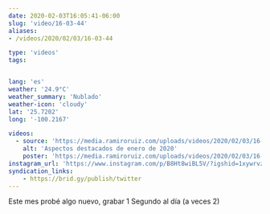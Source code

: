 ```yaml
---
date: 2020-02-03T16:05:41-06:00
slug: 'video/16-03-44'
aliases:
- /videos/2020/02/03/16-03-44

type: 'videos'
tags:


lang: 'es'
weather: '24.9°C'
weather_summary: 'Nublado'
weather-icon: 'cloudy'
lat: '25.7202'
long: '-100.2167'

videos:
  - source: 'https://media.ramiroruiz.com/uploads/videos/2020/02/03/16-03-44/highlights-of-january-2020.mp4'
    alt: 'Aspectos destacados de enero de 2020'
    poster: 'https://media.ramiroruiz.com/uploads/videos/2020/02/03/16-03-44/poster.jpg'
instagram_url: 'https://www.instagram.com/p/B8Ht8wiBL5V/?igshid=1xywrvzf0kw5y'
syndication_links:
    - https://brid.gy/publish/twitter
---
```

Este mes probé algo nuevo, grabar 1 Segundo al día (a veces 2)